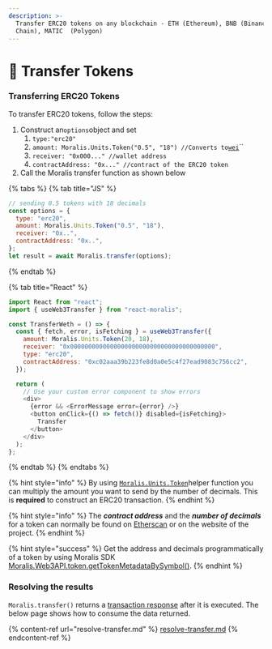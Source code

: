 ```yaml
---
description: >-
  Transfer ERC20 tokens on any blockchain - ETH (Ethereum), BNB (Binance Smart
  Chain), MATIC  (Polygon)
---
```


# 🎴 Transfer Tokens

### Transferring ERC20 Tokens

To transfer ERC20 tokens, follow the steps:&#x20;

1. Construct an`options`object and set
   1. `type:"erc20"`&#x20;
   2. `amount: Moralis.Units.Token("0.5", "18") //Converts to`[`wei`](https://ethdocs.org/en/latest/ether.html#denominations)``
   3. `receiver: "0x000..." //wallet address`
   4. `contractAddress: "0x..." //contract of the ERC20 token`
2. Call the Moralis transfer function as shown below

{% tabs %}
{% tab title="JS" %}
```javascript
// sending 0.5 tokens with 18 decimals
const options = {
  type: "erc20",
  amount: Moralis.Units.Token("0.5", "18"),
  receiver: "0x..",
  contractAddress: "0x..",
};
let result = await Moralis.transfer(options);
```
{% endtab %}

{% tab title="React" %}
```javascript
import React from "react";
import { useWeb3Transfer } from "react-moralis";

const TransferWeth = () => {
  const { fetch, error, isFetching } = useWeb3Transfer({
    amount: Moralis.Units.Token(20, 18),
    receiver: "0x0000000000000000000000000000000000000000",
    type: "erc20",
    contractAddress: "0xc02aaa39b223fe8d0a0e5c4f27ead9083c756cc2",
  });

  return (
    // Use your custom error component to show errors
    <div>
      {error && <ErrorMessage error={error} />}
      <button onClick={() => fetch()} disabled={isFetching}>
        Transfer
      </button>
    </div>
  );
};
```
{% endtab %}
{% endtabs %}

{% hint style="info" %}
By using [`Moralis.Units.Token`](../tools/moralis-units.md#converting-erc20-token-to-wei)helper function you can multiply the amount you want to send by the number of decimals. This is **required** to construct an ERC20 transaction.
{% endhint %}

{% hint style="info" %}
The _**contract address**_ and the _**number of decimals**_ for a token can normally be found on [Etherscan](https://etherscan.io) or on the website of the project.
{% endhint %}

{% hint style="success" %}
Get the address and decimals programmatically of a token by using Moralis SDK  [Moralis.Web3API.token.getTokenMetadataBySymbol()](https://docs.moralis.io/moralis-server/web3-sdk/token#gettokenmetadatabysymbol).&#x20;
{% endhint %}

### Resolving the results

`Moralis.transfer()` returns a [transaction response](https://docs.ethers.io/v5/api/providers/types/#providers-TransactionResponse) after it is executed. The below page shows how to consume the data returned.

{% content-ref url="resolve-transfer.md" %}
[resolve-transfer.md](resolve-transfer.md)
{% endcontent-ref %}
